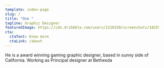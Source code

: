```yaml
---
template: index-page
slug: /
title: "One "
tagline: Graphic Designer
featuredImage: https://cdn.dribbble.com/users/1210150/screenshots/18259914/media/25e66d20ada741006c30544ab94f54b2.mp4
cta:
  ctaText: Know more
  ctaLink: /about
---
```


He is a award winning gaming graphic designer, based in sunny side of California. Working as Principal designer at Bethesda
